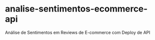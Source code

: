 # analise-sentimentos-ecommerce-api
Análise de Sentimentos em Reviews de E-commerce com Deploy de API
